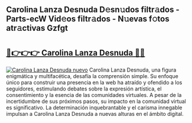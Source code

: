 ## Carolina Lanza Desnuda D𝚎sn𝚞dos filtr𝚊dos - Parts-ecW Vid𝚎os filtr𝚊dos - N𝚞evas f𝚘tos atr𝚊ctivas Gzfgt

# <h2><a href="http://mb0cuu.tromn.icu/?c=Carolina+Lanza+Desnuda">🔗👉👉👉 Carolina Lanza Desnuda 🔗🔗</a></h2>

[![Carolina Lanza Desnuda nuevo](https://i.imgur.com/pEAQMta.gif)](http://mb0cuu.tromn.icu/?c=Carolina+Lanza+Desnuda)
Carolina Lanza Desnuda, una figura enigmática y multifacética, desafía la comprensión simple. Su enfoque único para construir una presencia en la web ha atraído y ofendido a los seguidores, estimulando debates sobre la expresión artística, el consentimiento y la esencia de las comunidades virtuales. A pesar de la incertidumbre de sus próximos pasos, su impacto en la comunidad virtual es significativo. La determinación inquebrantable y el carisma innegable impulsan a Carolina Lanza Desnuda a nuevas alturas en el ámbito digital.

